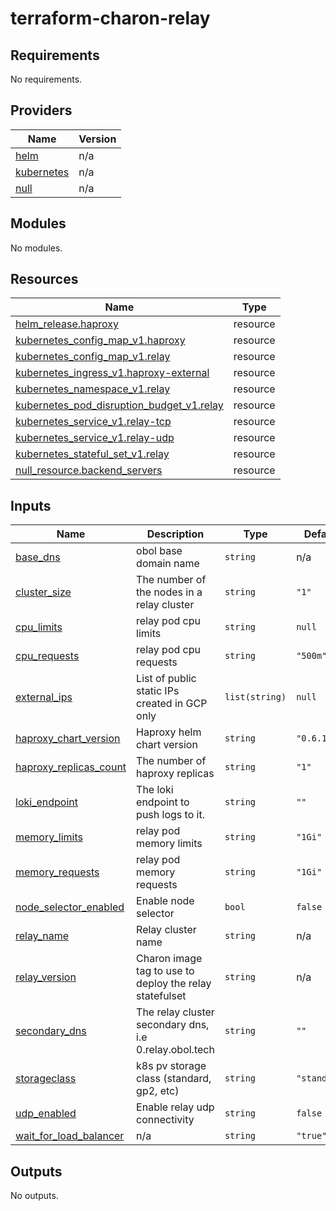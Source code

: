 # terraform-charon-relay

<!-- BEGIN_TF_DOCS -->
## Requirements

No requirements.

## Providers

| Name | Version |
|------|---------|
| <a name="provider_helm"></a> [helm](#provider\_helm) | n/a |
| <a name="provider_kubernetes"></a> [kubernetes](#provider\_kubernetes) | n/a |
| <a name="provider_null"></a> [null](#provider\_null) | n/a |

## Modules

No modules.

## Resources

| Name | Type |
|------|------|
| [helm_release.haproxy](https://registry.terraform.io/providers/hashicorp/helm/latest/docs/resources/release) | resource |
| [kubernetes_config_map_v1.haproxy](https://registry.terraform.io/providers/hashicorp/kubernetes/latest/docs/resources/config_map_v1) | resource |
| [kubernetes_config_map_v1.relay](https://registry.terraform.io/providers/hashicorp/kubernetes/latest/docs/resources/config_map_v1) | resource |
| [kubernetes_ingress_v1.haproxy-external](https://registry.terraform.io/providers/hashicorp/kubernetes/latest/docs/resources/ingress_v1) | resource |
| [kubernetes_namespace_v1.relay](https://registry.terraform.io/providers/hashicorp/kubernetes/latest/docs/resources/namespace_v1) | resource |
| [kubernetes_pod_disruption_budget_v1.relay](https://registry.terraform.io/providers/hashicorp/kubernetes/latest/docs/resources/pod_disruption_budget_v1) | resource |
| [kubernetes_service_v1.relay-tcp](https://registry.terraform.io/providers/hashicorp/kubernetes/latest/docs/resources/service_v1) | resource |
| [kubernetes_service_v1.relay-udp](https://registry.terraform.io/providers/hashicorp/kubernetes/latest/docs/resources/service_v1) | resource |
| [kubernetes_stateful_set_v1.relay](https://registry.terraform.io/providers/hashicorp/kubernetes/latest/docs/resources/stateful_set_v1) | resource |
| [null_resource.backend_servers](https://registry.terraform.io/providers/hashicorp/null/latest/docs/resources/resource) | resource |

## Inputs

| Name | Description | Type | Default | Required |
|------|-------------|------|---------|:--------:|
| <a name="input_base_dns"></a> [base\_dns](#input\_base\_dns) | obol base domain name | `string` | n/a | yes |
| <a name="input_cluster_size"></a> [cluster\_size](#input\_cluster\_size) | The number of the nodes in a relay cluster | `string` | `"1"` | no |
| <a name="input_cpu_limits"></a> [cpu\_limits](#input\_cpu\_limits) | relay pod cpu limits | `string` | `null` | no |
| <a name="input_cpu_requests"></a> [cpu\_requests](#input\_cpu\_requests) | relay pod cpu requests | `string` | `"500m"` | no |
| <a name="input_external_ips"></a> [external\_ips](#input\_external\_ips) | List of public static IPs created in GCP only | `list(string)` | `null` | no |
| <a name="input_haproxy_chart_version"></a> [haproxy\_chart\_version](#input\_haproxy\_chart\_version) | Haproxy helm chart version | `string` | `"0.6.11"` | no |
| <a name="input_haproxy_replicas_count"></a> [haproxy\_replicas\_count](#input\_haproxy\_replicas\_count) | The number of haproxy replicas | `string` | `"1"` | no |
| <a name="input_loki_endpoint"></a> [loki\_endpoint](#input\_loki\_endpoint) | The loki endpoint to push logs to it. | `string` | `""` | no |
| <a name="input_memory_limits"></a> [memory\_limits](#input\_memory\_limits) | relay pod memory limits | `string` | `"1Gi"` | no |
| <a name="input_memory_requests"></a> [memory\_requests](#input\_memory\_requests) | relay pod memory requests | `string` | `"1Gi"` | no |
| <a name="input_node_selector_enabled"></a> [node\_selector\_enabled](#input\_node\_selector\_enabled) | Enable node selector | `bool` | `false` | no |
| <a name="input_relay_name"></a> [relay\_name](#input\_relay\_name) | Relay cluster name | `string` | n/a | yes |
| <a name="input_relay_version"></a> [relay\_version](#input\_relay\_version) | Charon image tag to use to deploy the relay statefulset | `string` | n/a | yes |
| <a name="input_secondary_dns"></a> [secondary\_dns](#input\_secondary\_dns) | The relay cluster secondary dns, i.e 0.relay.obol.tech | `string` | `""` | no |
| <a name="input_storageclass"></a> [storageclass](#input\_storageclass) | k8s pv storage class (standard, gp2, etc) | `string` | `"standard"` | no |
| <a name="input_udp_enabled"></a> [udp\_enabled](#input\_udp\_enabled) | Enable relay udp connectivity | `string` | `false` | no |
| <a name="input_wait_for_load_balancer"></a> [wait\_for\_load\_balancer](#input\_wait\_for\_load\_balancer) | n/a | `string` | `"true"` | no |

## Outputs

No outputs.
<!-- END_TF_DOCS -->